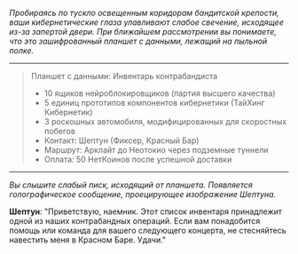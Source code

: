 _Пробираясь по тускло освещенным коридорам бандитской крепости, ваши кибернетические глаза улавливают слабое свечение, исходящее из-за запертой двери. При ближайшем рассмотрении вы понимаете, что это зашифрованный планшет с данными, лежащий на пыльной полке._

---

> Планшет с данными: Инвентарь контрабандиста
>
> - 10 ящиков нейроблокировщиков (партия высшего качества)
> - 5 единиц прототипов компонентов кибернетики (ТайХинг Кибернетик)
> - 3 роскошных автомобиля, модифицированных для скоростных побегов
> - Контакт: Шептун (Фиксер, Красный Бар)
> - Маршрут: Арклайт до Неотокио через подземные туннели
> - Оплата: 50 НетКоинов после успешной доставки

---

_Вы слышите слабый писк, исходящий от планшета. Появляется голографическое сообщение, проецирующее изображение Шептуна._

**Шептун**: "Приветствую, наемник. Этот список инвентаря принадлежит одной из наших контрабандных операций. Если вам понадобится помощь или команда для вашего следующего концерта, не стесняйтесь навестить меня в Красном Баре. Удачи."
